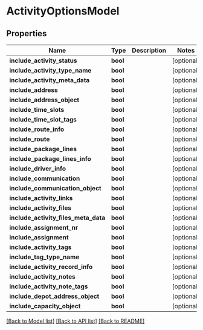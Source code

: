 # ActivityOptionsModel

## Properties
Name | Type | Description | Notes
------------ | ------------- | ------------- | -------------
**include_activity_status** | **bool** |  | [optional] 
**include_activity_type_name** | **bool** |  | [optional] 
**include_activity_meta_data** | **bool** |  | [optional] 
**include_address** | **bool** |  | [optional] 
**include_address_object** | **bool** |  | [optional] 
**include_time_slots** | **bool** |  | [optional] 
**include_time_slot_tags** | **bool** |  | [optional] 
**include_route_info** | **bool** |  | [optional] 
**include_route** | **bool** |  | [optional] 
**include_package_lines** | **bool** |  | [optional] 
**include_package_lines_info** | **bool** |  | [optional] 
**include_driver_info** | **bool** |  | [optional] 
**include_communication** | **bool** |  | [optional] 
**include_communication_object** | **bool** |  | [optional] 
**include_activity_links** | **bool** |  | [optional] 
**include_activity_files** | **bool** |  | [optional] 
**include_activity_files_meta_data** | **bool** |  | [optional] 
**include_assignment_nr** | **bool** |  | [optional] 
**include_assignment** | **bool** |  | [optional] 
**include_activity_tags** | **bool** |  | [optional] 
**include_tag_type_name** | **bool** |  | [optional] 
**include_activity_record_info** | **bool** |  | [optional] 
**include_activity_notes** | **bool** |  | [optional] 
**include_activity_note_tags** | **bool** |  | [optional] 
**include_depot_address_object** | **bool** |  | [optional] 
**include_capacity_object** | **bool** |  | [optional] 

[[Back to Model list]](../README.md#documentation-for-models) [[Back to API list]](../README.md#documentation-for-api-endpoints) [[Back to README]](../README.md)


